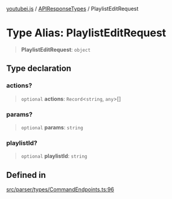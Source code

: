 [youtubei.js](../../../README.md) / [APIResponseTypes](../README.md) / PlaylistEditRequest

# Type Alias: PlaylistEditRequest

> **PlaylistEditRequest**: `object`

## Type declaration

### actions?

> `optional` **actions**: `Record`\<`string`, `any`\>[]

### params?

> `optional` **params**: `string`

### playlistId?

> `optional` **playlistId**: `string`

## Defined in

[src/parser/types/CommandEndpoints.ts:96](https://github.com/LuanRT/YouTube.js/blob/af92984523f90200a18314b94478a2697c9deab0/src/parser/types/CommandEndpoints.ts#L96)
